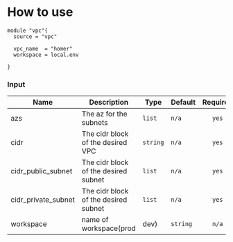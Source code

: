 # How to use  

```
module "vpc"{
  source = "vpc"

  vpc_name  = "homer"
  workspace = local.env

}
```


### Input

| Name | Description | Type | Default | Required |
|------|-------------|------|---------|:--------:|
| azs | The az for the subnets | `list` | `n/a` | `yes` |
| cidr |The cidr block of the desired VPC | `string` | `n/a` | `yes` |
| cidr_public_subnet | The cidr block of the desired subnet | `list` | `n/a` | `yes` |
| cidr_private_subnet | The cidr block of the desired subnet | `list` | `n/a` | `yes` |
| workspace | name of workspace(prod|dev) | `string` | `n/a` | `yes` |
